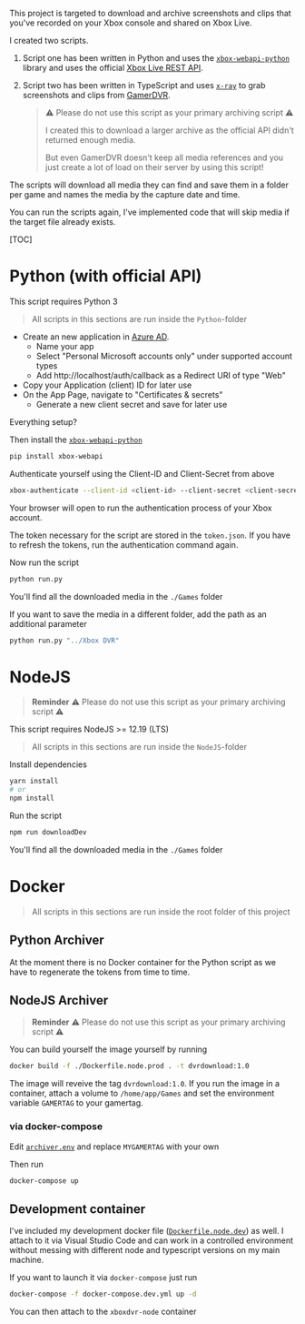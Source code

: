 This project is targeted to download and archive screenshots and clips that you've recorded on your Xbox console and shared on Xbox Live.

I created two scripts.

1. Script one has been written in Python and uses the [`xbox-webapi-python`](https://github.com/OpenXbox/xbox-webapi-python) library and uses the official [Xbox Live REST API](https://docs.microsoft.com/en-us/gaming/xbox-live/api-ref/xbox-live-rest/atoc-xboxlivews-reference).

2. Script two has been written in TypeScript and uses [`x-ray`](https://www.npmjs.com/package/x-ray) to grab screenshots and clips from [GamerDVR](https://gamerdvr.com).

   > ⚠️ Please do not use this script as your primary archiving script ⚠️
   >
   > I created this to download a larger archive as the official API didn't returned enough media.
   >
   > But even GamerDVR doesn't keep all media references and you just create a lot of load on their server by using this script!

The scripts will download all media they can find and save them in a folder per game and names the media by the capture date and time.

You can run the scripts again, I've implemented code that will skip media if the target file already exists.

[TOC]

# Python (with official API)

This script requires Python 3

> All scripts in this sections are run inside the `Python`-folder

- Create an new application in [Azure AD](https://portal.azure.com/#blade/Microsoft_AAD_RegisteredApps/ApplicationsListBlade).
  - Name your app
  - Select "Personal Microsoft accounts only" under supported account types
  - Add http://localhost/auth/callback as a Redirect URI of type "Web"
- Copy your Application (client) ID for later use
- On the App Page, navigate to "Certificates & secrets"
  - Generate a new client secret and save for later use

Everything setup? 

Then install the [`xbox-webapi-python`](https://github.com/OpenXbox/xbox-webapi-python)

```bash
pip install xbox-webapi
```

Authenticate yourself using the Client-ID and Client-Secret from above

```bash
xbox-authenticate --client-id <client-id> --client-secret <client-secret> -t token.json
```

Your browser will open to run the authentication process of your Xbox account.

The token necessary for the script are stored in the `token.json`. If you have to refresh the tokens, run the authentication command again.

Now run the script

```bash
python run.py
```

You'll find all the downloaded media in the `./Games` folder

If you want to save the media in a different folder, add the path as an additional parameter

```bash
python run.py "../Xbox DVR"
```

# NodeJS

>  **Reminder**
> ⚠️ Please do not use this script as your primary archiving script ⚠️

This script requires NodeJS >= 12.19 (LTS)

> All scripts in this sections are run inside the `NodeJS`-folder

Install dependencies

```bash
yarn install
# or
npm install
```

Run the script

```bash
npm run downloadDev
```

You'll find all the downloaded media in the `./Games` folder

# Docker

> All scripts in this sections are run inside the root folder of this project

## Python Archiver

At the moment there is no Docker container for the Python script as we have to regenerate the tokens from time to time.

## NodeJS Archiver

> **Reminder**
> ⚠️ Please do not use this script as your primary archiving script ⚠️

You can build yourself the image yourself by running
```bash
docker build -f ./Dockerfile.node.prod . -t dvrdownload:1.0
```
The image will reveive the tag `dvrdownload:1.0`.
If you run the image in a container, attach a volume to `/home/app/Games` and set the environment variable `GAMERTAG` to your gamertag.

### via docker-compose
Edit [`archiver.env`](./archiver.env) and replace `MYGAMERTAG` with your own

Then run
```bash
docker-compose up
```

## Development container

I've included my development docker file ([`Dockerfile.node.dev`](./Dockerfile.node.dev)) as well. I attach to it via Visual Studio Code and can work in a controlled environment without messing with different node and typescript versions on my main machine.

If you want to launch it via `docker-compose` just run

```bash
docker-compose -f docker-compose.dev.yml up -d
```

You can then attach to the `xboxdvr-node` container